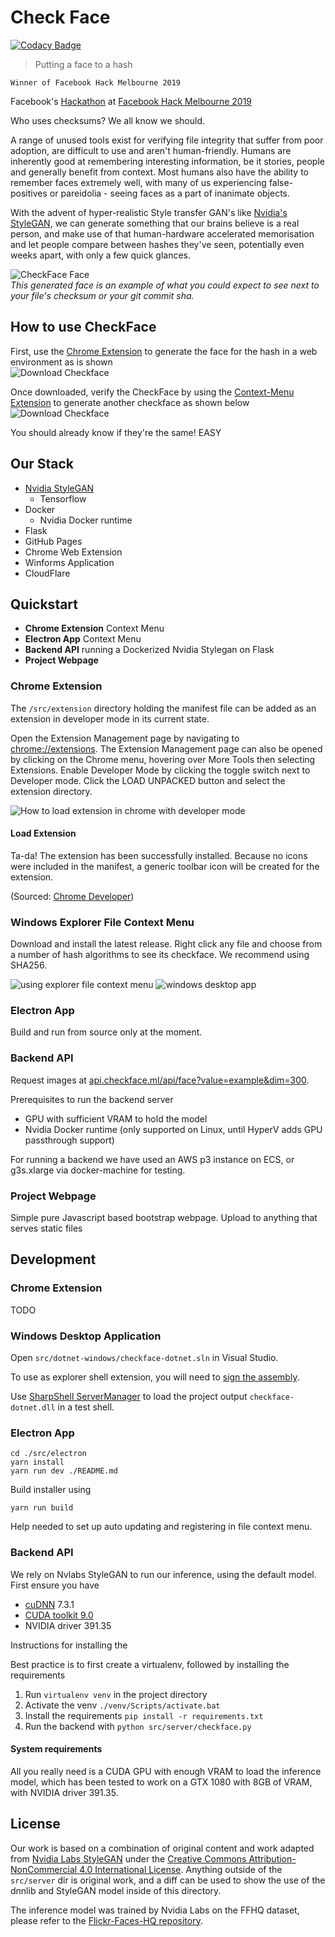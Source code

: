 # Check Face

[![Codacy Badge](https://api.codacy.com/project/badge/Grade/cfdfc39a457c4a68a1fce72b3f357a86)](https://app.codacy.com/app/cdilga/checkface?utm_source=github.com&utm_medium=referral&utm_content=check-face/checkface&utm_campaign=Badge_Grade_Dashboard)

 > Putting a face to a hash

`Winner of Facebook Hack Melbourne 2019`


Facebook's [Hackathon](https://www.facebook.com/hackathon/) at [Facebook Hack Melbourne 2019](https://www.facebook.com/events/408587233300017/)

Who uses checksums? We all know we should.

A range of unused tools exist for verifying file integrity that suffer from poor adoption, are difficult to use and aren't human-friendly.
Humans are inherently good at remembering interesting information, be it stories, people and generally benefit from context. Most humans also have the ability to remember faces extremely well, with many of us experiencing false-positives or pareidolia - seeing faces as a part of inanimate objects.

With the advent of hyper-realistic Style transfer GAN's like [Nvidia's StyleGAN](https://github.com/NVlabs/stylegan), we can generate something that our brains believe is a real person, and make use of that human-hardware accelerated memorisation and let people compare between hashes they've seen, potentially even weeks apart, with only a few quick glances.


![CheckFace Face](/docs/assets/images/face.jpg)  
*This generated face is an example of what you could expect to see next to your file's checksum or your git commit sha.*

## How to use CheckFace

First, use the [Chrome Extension](https://chrome.google.com/webstore/detail/check-face/pbfneacmjmcjdbeonggmoanjpaklahfk) to generate the face for the hash in a web environment as is shown  
![Download Checkface](/docs/assets/images/screenshots/download.gif)

Once downloaded, verify the CheckFace by using the [Context-Menu Extension](https://github.com/check-face/checkface/releases) to generate another checkface as shown below  
![Download Checkface](/docs/assets/images/screenshots/verify.gif)

You should already know if they're the same! EASY

## Our Stack
   - [Nvidia StyleGAN](https://stylegan.xyz/code)
     - Tensorflow
   - Docker
     - Nvidia Docker runtime
   - Flask
   - GitHub Pages
   - Chrome Web Extension
   - Winforms Application
   - CloudFlare


## Quickstart

 - **Chrome Extension** Context Menu
 - **Electron App** Context Menu
 - **Backend API** running a Dockerized Nvidia Stylegan on Flask
 - **Project Webpage**

### Chrome Extension

The `/src/extension` directory holding the manifest file can be added as an extension in developer mode in its current state.

Open the Extension Management page by navigating to [chrome://extensions](chrome://extensions).
The Extension Management page can also be opened by clicking on the Chrome menu, hovering over More Tools then selecting Extensions.
Enable Developer Mode by clicking the toggle switch next to Developer mode.
Click the LOAD UNPACKED button and select the extension directory.

![How to load extension in chrome with developer mode](https://developer.chrome.com/static/images/get_started/load_extension.png)


#### Load Extension

Ta-da! The extension has been successfully installed. Because no icons were included in the manifest, a generic toolbar icon will be created for the extension.

(Sourced: [Chrome Developer](https://developer.chrome.com/extensions/getstarted))

### Windows Explorer File Context Menu

Download and install the latest release.
Right click any file and choose from a number of hash algorithms to see its checkface.
We recommend using SHA256.

![using explorer file context menu](/docs/assets/images/screenshots/explorer-context-menu.jpg)
![windows desktop app](/docs/assets/images/screenshots/checkface-dotnet-example.jpg)

### Electron App

Build and run from source only at the moment.

### Backend API

Request images at [api.checkface.ml/api/face?value=example&dim=300](https://api.checkface.ml/api/face?value=example&dim=300).

Prerequisites to run the backend server

  - GPU with sufficient VRAM to hold the model
  - Nvidia Docker runtime (only supported on Linux, until HyperV adds GPU passthrough support)

For running a backend we have used an AWS p3 instance on ECS, or g3s.xlarge via docker-machine for testing.

### Project Webpage

Simple pure Javascript based bootstrap webpage. Upload to anything that serves static files

## Development

### Chrome Extension

TODO

### Windows Desktop Application

Open `src/dotnet-windows/checkface-dotnet.sln` in Visual Studio.

To use as explorer shell extension, you will need to [sign the assembly](https://docs.microsoft.com/en-us/visualstudio/ide/managing-assembly-and-manifest-signing?view=vs-2019#how-to-sign-an-assembly-in-visual-studio).

Use [SharpShell ServerManager](https://github.com/dwmkerr/sharpshell/releases) to load the project output `checkface-dotnet.dll` in a test shell.

### Electron App

```console
cd ./src/electron
yarn install
yarn run dev ./README.md
```

Build installer using

```console
yarn run build
```

Help needed to set up auto updating and registering in file context menu.

### Backend API

We rely on Nvlabs StyleGAN to run our inference, using the default model. First ensure you have 

  - [cuDNN](https://developer.nvidia.com/cudnn) 7.3.1
  - [CUDA toolkit 9.0](https://developer.nvidia.com/cuda-90-download-archive)
  - NVIDIA driver 391.35

Instructions for installing the 

Best practice is to first create a virtualenv, followed by installing the requirements

  1. Run `virtualenv venv` in the project directory
  2. Activate the venv `./venv/Scripts/activate.bat`
  3. Install the requirements `pip install -r requirements.txt`
  4. Run the backend with `python src/server/checkface.py`

#### System requirements

All you really need is a CUDA GPU with enough VRAM to load the inference model, which has been tested to work on a GTX 1080 with 8GB of VRAM, with NVIDIA driver 391.35.

## License

Our work is based on a combination of original content and work adapted from [Nvidia Labs StyleGAN](https://stylegan.xyz/code) under the [Creative Commons Attribution-NonCommercial 4.0 International License](https://creativecommons.org/licenses/by-nc/4.0/). Anything outside of the `src/server` dir is original work, and a diff can be used to show the use of the dnnlib and StyleGAN model inside of this directory.

The inference model was trained by Nvidia Labs on the FFHQ dataset, please refer to the [Flickr-Faces-HQ repository](http://stylegan.xyz/ffhq).

